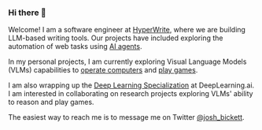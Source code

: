 ### Hi there 👋

Welcome! I am a software engineer at [HyperWrite](https://hyperwriteai.com), where we are building LLM-based writing tools. Our projects have included exploring the automation of web tasks using [AI agents](https://venturebeat.com/ai/hyperwrite-unveils-breakthrough-ai-agent-that-can-surf-the-web-like-a-human/).

In my personal projects, I am currently exploring Visual Language Models (VLMs) capabilities to [operate computers](https://venturebeat.com/ai/the-self-operating-computer-emerges/) and [play games](https://www.youtube.com/watch?v=9Znt4dMAB7U). 

I am also wrapping up the [Deep Learning Specialization](https://www.deeplearning.ai/deep-learning-specialization/) at DeepLearning.ai. I am interested in collaborating on research projects exploring VLMs' ability to reason and play games.

The easiest way to reach me is to message me on Twitter [@josh_bickett](https://twitter.com/josh_bickett).

